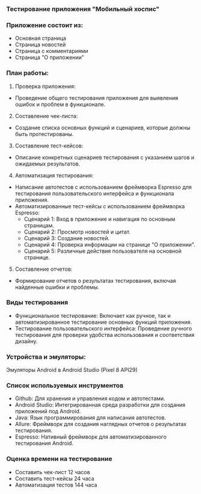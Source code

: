 ### Тестирование приложения "Мобильный хоспис"

### Приложение состоит из:
* Основная страница
* Страница новостей
* Страница с комментариями
* Страница "О приложении"

### План работы:

1. Проверка приложения:
  * Проведение общего тестирования приложения для выявления ошибок и проблем в функционале.
2. Составление чек-листа:
  * Создание списка основных функций и сценариев, которые должны быть протестированы.
3. Составление тест-кейсов:
  * Описание конкретных сценариев тестирования с указанием шагов и ожидаемых результатов.

4. Автоматизация тестирования:
  * Написание автотестов с использованием фреймворка Espresso для тестирования пользовательского интерфейса и функционала приложения.
  * Автоматизированные тест-кейсы с использованием фреймворка Espresso:
      * Сценарий 1: Вход в приложение и навигация по основным страницам.
      * Сценарий 2: Просмотр новостей и цитат.
      * Сценарий 3: Создание новостей.
      * Сценарий 4: Проверка информации на странице "О приложении".
      * Сценарий 5: Различные действия пользователя на основной странице.
5. Составление отчетов:
  * Формирование отчетов о результатах тестирования, включая найденные ошибки и проблемы.

### Виды тестирования

* Функциональное тестирование: Включает как ручное, так и автоматизированное тестирование основных функций приложения.
* Тестирование пользовательского интерфейса: Проведение ручного тестирования для проверки удобства использования и соответствия дизайну.

### Устройства и эмуляторы:

Эмуляторы Android в Android Studio (Pixel 8 API29)

### Список используемых инструментов

* Github: Для хранения и управления кодом и автотестами.
* Android Studio: Интегрированная среда разработки для создания приложений под Android.
* Java: Язык программирования для написания автотестов.
* Allure: Фреймворк для создания наглядных отчетов о результатах тестирования.
* Espresso: Нативный фреймворк для автоматизированного тестирования Android.

### Оценка времени на тестирование
* Составить чек-лист 12 часов
* Составить тест-кейсы 24 часа
* Автоматизация тестов 144 часа

